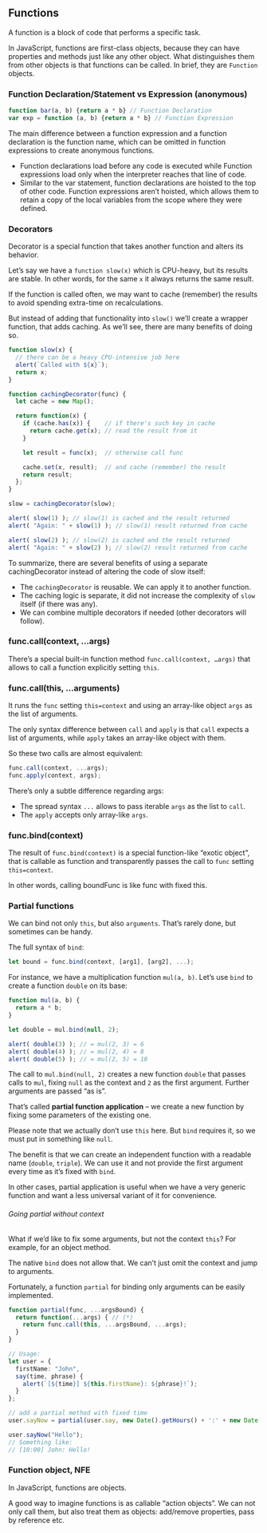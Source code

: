 ## Functions
A function is a block of code that performs a specific task.

In JavaScript, functions are first-class objects, because they can have properties and
methods just like any other object. What distinguishes them from other objects is that
functions can be called. In brief, they are `Function` objects.

###  Function Declaration/Statement vs Expression (anonymous)
```typescript
function bar(a, b) {return a * b} // Function Declaration
var exp = function (a, b) {return a * b} // Function Expression
```
The main difference between a function expression and a function declaration is the function name,
which can be omitted in function expressions to create anonymous functions.
- Function declarations load before any code is executed while Function expressions
  load only when the interpreter reaches that line of code.
- Similar to the var statement, function declarations are hoisted to the top of other code.
  Function expressions aren’t hoisted, which allows them to retain a copy of the
  local variables from the scope where they were defined.

### Decorators
Decorator is a special function that takes another function and alters its behavior.

Let’s say we have a `function slow(x)` which is CPU-heavy, but its results are stable.
In other words, for the same `x` it always returns the same result.

If the function is called often, we may want to cache (remember) the results to
avoid spending extra-time on recalculations.

But instead of adding that functionality into `slow()` we’ll create a wrapper function,
that adds caching. As we’ll see, there are many benefits of doing so.

```typescript
function slow(x) {
  // there can be a heavy CPU-intensive job here
  alert(`Called with ${x}`);
  return x;
}

function cachingDecorator(func) {
  let cache = new Map();

  return function(x) {
    if (cache.has(x)) {    // if there's such key in cache
      return cache.get(x); // read the result from it
    }

    let result = func(x);  // otherwise call func

    cache.set(x, result);  // and cache (remember) the result
    return result;
  };
}

slow = cachingDecorator(slow);

alert( slow(1) ); // slow(1) is cached and the result returned
alert( "Again: " + slow(1) ); // slow(1) result returned from cache

alert( slow(2) ); // slow(2) is cached and the result returned
alert( "Again: " + slow(2) ); // slow(2) result returned from cache
```

To summarize, there are several benefits of using a separate cachingDecorator instead
of altering the code of slow itself:
- The `cachingDecorator` is reusable. We can apply it to another function.
- The caching logic is separate, it did not increase the complexity of `slow` itself (if there was any).
- We can combine multiple decorators if needed (other decorators will follow).

### func.call(context, ...args)
There’s a special built-in function method `func.call(context, …args)` that allows to
call a function explicitly setting `this`.

### func.call(this, ...arguments)
It runs the `func` setting `this=context` and using an array-like object `args` as the list of arguments.

The only syntax difference between `call` and `apply` is that `call` expects a list of arguments,
while `apply` takes an array-like object with them.

So these two calls are almost equivalent:
```typescript
func.call(context, ...args);
func.apply(context, args);
```
There’s only a subtle difference regarding args:
- The spread syntax `...` allows to pass iterable `args` as the list to `call`.
- The `apply` accepts only array-like `args`.

### func.bind(context)
The result of `func.bind(context)` is a special function-like “exotic object”,
that is callable as function and transparently passes the call to `func` setting `this=context`.

In other words, calling boundFunc is like func with fixed this.

### Partial functions
We can bind not only `this`, but also `arguments`. That’s rarely done, but sometimes can be handy.

The full syntax of `bind`:
```typescript
let bound = func.bind(context, [arg1], [arg2], ...);
```
For instance, we have a multiplication function `mul(a, b)`.
Let’s use `bind` to create a function `double` on its base:
```typescript
function mul(a, b) {
  return a * b;
}

let double = mul.bind(null, 2);

alert( double(3) ); // = mul(2, 3) = 6
alert( double(4) ); // = mul(2, 4) = 8
alert( double(5) ); // = mul(2, 5) = 10
```
The call to `mul.bind(null, 2)` creates a new function `double` that passes calls to `mul`,
fixing `null` as the context and `2` as the first argument. Further arguments are passed “as is”.

That’s called **partial function application** – we create a new function by fixing some
parameters of the existing one.

Please note that we actually don’t use `this` here. But `bind` requires it,
so we must put in something like `null`.

The benefit is that we can create an independent function with a readable name (`double`, `triple`).
We can use it and not provide the first argument every time as it’s fixed with `bind`.

In other cases, partial application is useful when we have a very generic function and want a less universal variant of it for convenience.

###### Going partial without context
What if we’d like to fix some arguments, but not the context `this`? For example, for an object method.

The native `bind` does not allow that. We can’t just omit the context and jump to arguments.

Fortunately, a function `partial` for binding only arguments can be easily implemented.
```typescript
function partial(func, ...argsBound) {
  return function(...args) { // (*)
    return func.call(this, ...argsBound, ...args);
  }
}

// Usage:
let user = {
  firstName: "John",
  say(time, phrase) {
    alert(`[${time}] ${this.firstName}: ${phrase}!`);
  }
};

// add a partial method with fixed time
user.sayNow = partial(user.say, new Date().getHours() + ':' + new Date().getMinutes());

user.sayNow("Hello");
// Something like:
// [10:00] John: Hello!
```
### Function object, NFE
In JavaScript, functions are objects.

A good way to imagine functions is as callable “action objects”. We can not only call them,
but also treat them as objects: add/remove properties, pass by reference etc.













